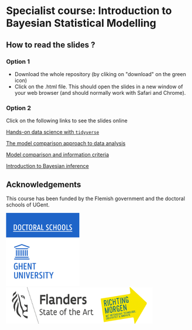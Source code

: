 # Specialist course: Introduction to Bayesian Statistical Modelling

## How to read the slides ?

### Option 1

+ Download the whole repository (by cliking on "download" on the green icon)
+ Click on the .html file. This should open the slides in a new window of your web browser (and should normally work with Safari and Chrome).

### Option 2

Click on the following links to see the slides online

[Hands-on data science with ```tidyverse```](https://asch3tti.netlify.com/slides/2018.06.13_intro_r_tidyverse/intro_r_tidyverse.nb)

[The model comparison approach to data analysis]()

[Model comparison and information criteria](http://www.barelysignificant.com/slides/IBSM2018_aic)

[Introduction to Bayesian inference](http://www.barelysignificant.com/slides/IBSM2018_bayes)

## Acknowledgements

This course has been funded by the Flemish government and the doctoral schools of UGent.

<img src="logos/doctoral_school.png" alt="drawing" width="200" height="200"/> <img src="logos/flanders.png" alt="drawing" width="400" height="100"/>
